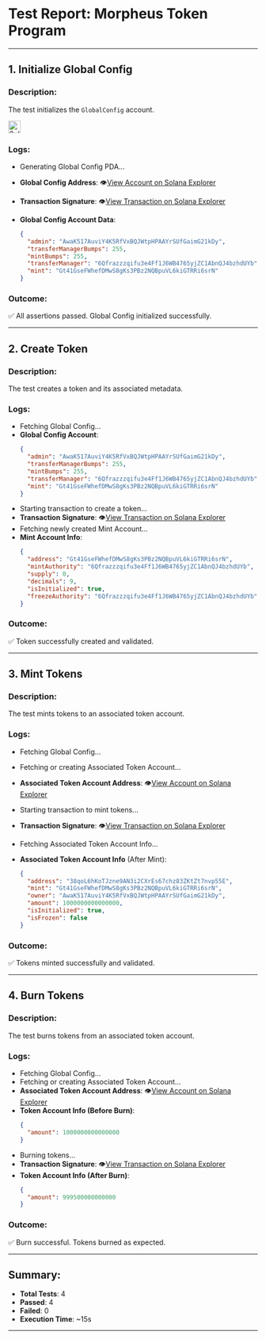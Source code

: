 # Test Report: Morpheus Token Program
---


## 1. **Initialize Global Config**

### **Description**:
The test initializes the `GlobalConfig` account.

<img src="https://cryptologos.cc/logos/solana-sol-logo.png?v=022" alt="Solana Logo" width="25" height="25">

### **Logs**:
- Generating Global Config PDA...
- **Global Config Address**: 👁[View Account on Solana Explorer](https://explorer.solana.com/address/8mb6v8y7pkQJAXsySTd4bSLsPhnHzxJ5yG9s2QrSk4xa?cluster=devnet)
- **Transaction Signature**: 👁[View Transaction on Solana Explorer](https://explorer.solana.com/tx/5mFSQrefmMrv2Ry2wE9WpKXjneXNLNbeFgkgdidJ344Xc9HrAy36eGP45pzgmZMd6jDVxtzom2AZth1uRE6Kb3Xc?cluster=devnet)

- **Global Config Account Data**:
  ```json
  {
    "admin": "AwaK517AuviY4K5RfVxBQJWtpHPAAYrSUfGaimG21kDy",
    "transferManagerBumps": 255,
    "mintBumps": 255,
    "transferManager": "6Qfrazzzqifu3e4Ff1J6WB4765yjZC1AbnQJ4bzhdUYb",
    "mint": "Gt41GseFWhefDMwS8gKs3PBz2NQBpuVL6kiGTRRi6srN"
  }
  ```

### **Outcome**:
✅ All assertions passed. Global Config initialized successfully.

---

## 2. **Create Token**

### **Description**:
The test creates a token and its associated metadata.

### **Logs**:
- Fetching Global Config...
- **Global Config Account**:
  ```json
  {
    "admin": "AwaK517AuviY4K5RfVxBQJWtpHPAAYrSUfGaimG21kDy",
    "transferManagerBumps": 255,
    "mintBumps": 255,
    "transferManager": "6Qfrazzzqifu3e4Ff1J6WB4765yjZC1AbnQJ4bzhdUYb",
    "mint": "Gt41GseFWhefDMwS8gKs3PBz2NQBpuVL6kiGTRRi6srN"
  }
  ```
- Starting transaction to create a token...
- **Transaction Signature**: 👁[View Transaction on Solana Explorer](https://explorer.solana.com/tx/4H5uZnRx7byBmVwKXGCb5UdgMcSqKoUHxZqUDtv6yaXykkHuccJ3vc5BHdZbvMQjth3CUEiRXgyoy62mqkLinbv3?cluster=devnet)
- Fetching newly created Mint Account...
- **Mint Account Info**:
  ```json
  {
    "address": "Gt41GseFWhefDMwS8gKs3PBz2NQBpuVL6kiGTRRi6srN",
    "mintAuthority": "6Qfrazzzqifu3e4Ff1J6WB4765yjZC1AbnQJ4bzhdUYb",
    "supply": 0,
    "decimals": 9,
    "isInitialized": true,
    "freezeAuthority": "6Qfrazzzqifu3e4Ff1J6WB4765yjZC1AbnQJ4bzhdUYb"
  }
  ```

### **Outcome**:
✅ Token successfully created and validated.

---

## 3. **Mint Tokens**

### **Description**:
The test mints tokens to an associated token account.

### **Logs**:
- Fetching Global Config...
- Fetching or creating Associated Token Account...
- **Associated Token Account Address**: 👁[View Account on Solana Explorer](https://explorer.solana.com/address/38qoL6hKoTJzne9AN3i2CXrEs67chz83ZKtZt7nvp55E?cluster=devnet)
- Starting transaction to mint tokens...
- **Transaction Signature**: 👁[View Transaction on Solana Explorer](https://explorer.solana.com/tx/2NVVrGm6JSKK3zEcKprDEXehdzrT3sU5KvMusjW4GNVe6Z3WiySpu6jaxvjEQ3WinwDQY66KDuLiSzTL1WyhdB1y?cluster=devnet)

- Fetching Associated Token Account Info...
- **Associated Token Account Info** (After Mint):
  ```json
  {
    "address": "38qoL6hKoTJzne9AN3i2CXrEs67chz83ZKtZt7nvp55E",
    "mint": "Gt41GseFWhefDMwS8gKs3PBz2NQBpuVL6kiGTRRi6srN",
    "owner": "AwaK517AuviY4K5RfVxBQJWtpHPAAYrSUfGaimG21kDy",
    "amount": 1000000000000000,
    "isInitialized": true,
    "isFrozen": false
  }
  ```

### **Outcome**:
✅ Tokens minted successfully and validated.

---

## 4. **Burn Tokens**

### **Description**:
The test burns tokens from an associated token account.


### **Logs**:
- Fetching Global Config...
- Fetching or creating Associated Token Account...
- **Associated Token Account Address**: 👁[View Account on Solana Explorer](https://explorer.solana.com/address/38qoL6hKoTJzne9AN3i2CXrEs67chz83ZKtZt7nvp55E?cluster=devnet)
- **Token Account Info (Before Burn)**:
  ```json
  {
    "amount": 1000000000000000
  }
  ```
- Burning tokens...
- **Transaction Signature**: 👁[View Transaction on Solana Explorer](https://explorer.solana.com/tx/2zcW2N1y2m5pTCuocu1T3G25jZAKoxiuuxbfnutC1cgnPUJMqhR6ZoKqArBhCVxRxuDNWFYRhyYnymNmh7JFmE6z?cluster=devnet)
- **Token Account Info (After Burn)**:
  ```json
  {
    "amount": 999500000000000
  }
  ```

### **Outcome**:
✅ Burn successful. Tokens burned as expected.

---

## Summary:
- **Total Tests**: 4
- **Passed**: 4
- **Failed**: 0
- **Execution Time**: ~15s
---
